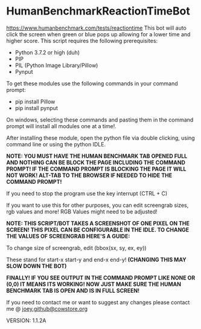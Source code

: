 # HumanBenchmarkReactionTimeBot
https://www.humanbenchmark.com/tests/reactiontime
This bot will auto click the screen when green or blue pops up allowing for a lower time and higher score. This script requires the following prerequisites:
- Python 3.7.2 or high (duh)
- PIP
- PIL (Python Image Library/Pillow)
- Pynput

To get these modules use the following commands in your command prompt:
- pip install Pillow
- pip install pynput 


On windows, selecting these commands and pasting them in the command prompt will install all modules one at a time!.

After installing these module, open the python file via double clicking, using command line or using the python IDLE.

**NOTE: YOU MUST HAVE THE HUMAN BENCHMARK TAB OPENED FULL AND NOTHING CAN BE BLOCK THE PAGE INCLUDING THE COMMAND PROMPT! IF THE COMMAND PROMPT IS BLOCKING THE PAGE IT WILL NOT WORK! ALT-TAB TO THE BROWSER IF NEEDED TO HIDE THE COMMAND PROMPT!**

If you need to stop the program use the key interrupt (CTRL + C)

If you want to use this for other purposes, you can edit screengrab sizes, rgb values and more! RGB Values might need to be adjusted!

**NOTE: THIS SCRIPT/BOT TAKES A SCREENSHOT OF ONE PIXEL ON THE SCREEN! THIS PIXEL CAN BE CONFIGURABLE IN THE IDLE. TO CHANGE THE VALUES OF SCREENGRAB HERE'S A GUIDE:**

To change size of screengrab, edit (bbox(sx, sy, ex, ey))

These stand for start-x start-y and end-x end-y! **(CHANGING THIS MAY SLOW DOWN THE BOT)**

**FINALLY! IF YOU SEE OUTPUT IN THE COMMAND PROMPT LIKE NONE OR (0,0) IT MEANS ITS WORKING! NOW JUST MAKE SURE THE HUMAN BENCHMARK TAB IS OPEN AND IS IN FULL SCREEN!**

If you need to contact me or want to suggest any changes please contact me @ joey.github@cowstore.org

VERSION: 1.1.2A
